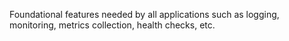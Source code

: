 Foundational features needed by all applications such as logging, monitoring, metrics collection, health checks, etc.